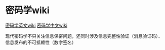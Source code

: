 # 密码学wiki

[密码学英文wiki](https://en.wikipedia.org/wiki/Cryptography)
[密码学中文wiki](https://zh.wikipedia.org/wiki/密码学)

现代密码学不只关注信息保密问题，还同时涉及信息完整性验证（消息验证码）、信息发布的不可抵赖性（数字签名）
